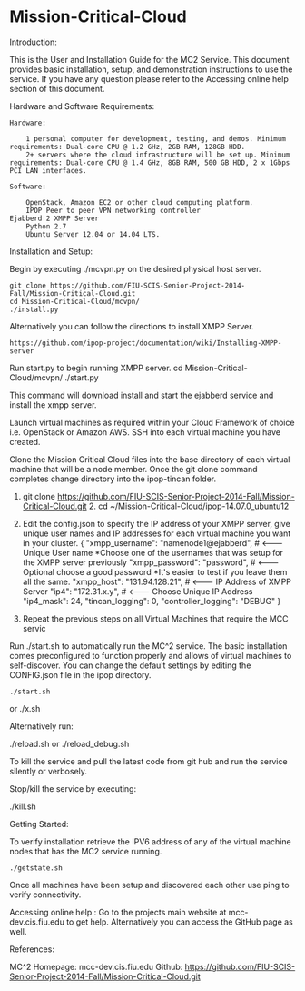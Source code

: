 Mission-Critical-Cloud
======================

Introduction:

This is the User and Installation Guide for the MC2 Service. This document provides basic installation, setup, and demonstration instructions to use the service. If you have any question please refer to the Accessing online help section of this document.

Hardware and Software Requirements:

	Hardware:
	
		1 personal computer for development, testing, and demos. Minimum requirements: Dual-core CPU @ 1.2 GHz, 2GB RAM, 128GB HDD.
		2+ servers where the cloud infrastructure will be set up. Minimum requirements: Dual-core CPU @ 1.4 GHz, 8GB RAM, 500 GB HDD, 2 x 1Gbps PCI LAN interfaces.

	Software:
	
		OpenStack, Amazon EC2 or other cloud computing platform.
		IPOP Peer to peer VPN networking controller
    Ejabberd 2 XMPP Server
		Python 2.7
		Ubuntu Server 12.04 or 14.04 LTS.
		
Installation and Setup:

Begin by executing ./mcvpn.py on the desired physical host server.

	git clone https://github.com/FIU-SCIS-Senior-Project-2014-Fall/Mission-Critical-Cloud.git
	cd Mission-Critical-Cloud/mcvpn/
	./install.py
  
Alternatively you can follow the directions to install XMPP Server.

	https://github.com/ipop-project/documentation/wiki/Installing-XMPP-server
  
Run start.py to begin running XMPP server.
  cd Mission-Critical-Cloud/mcvpn/
	./start.py
	
This command will download install and start the ejabberd service and install the xmpp server.

Launch virtual machines as required within your Cloud Framework of choice i.e. OpenStack or Amazon AWS.
SSH into each virtual machine you have created.

Clone the Mission Critical Cloud files into the base directory of each virtual machine that will be a node member. Once the git clone command completes change directory into the ipop-tincan folder.
  
  1. git clone https://github.com/FIU-SCIS-Senior-Project-2014-Fall/Mission-Critical-Cloud.git
	2. cd ~/Mission-Critical-Cloud/ipop-14.07.0_ubuntu12
  
  3. Edit the config.json to specify the IP address of your XMPP server, give unique user names and IP addresses for each virtual machine you want in your cluster.
    {
      "xmpp_username": "namenode1@ejabberd", # <--- Unique User name *Choose one of the usernames that was setup for the XMPP server previously
      "xmpp_password": "password", # <--- Optional choose a good password *It's easier to test if you leave them all the same.
      "xmpp_host": "131.94.128.21", # <--- IP Address of XMPP Server
      "ip4": "172.31.x.y", #  <--- Choose Unique IP Address
      "ip4_mask": 24,
      "tincan_logging": 0,
      "controller_logging": "DEBUG"
    }

  4. Repeat the previous steps on all Virtual Machines that require the MCC servic
	
Run ./start.sh to automatically run the MC^2 service. The basic installation comes preconfigured to function properly and allows of virtual machines to self-discover.  You can change the default settings by editing the CONFIG.json file in the ipop directory.

	./start.sh
or
  ./x.sh
  
Alternatively run:
  
  ./reload.sh
or
  ./reload_debug.sh

To kill the service and pull the latest code from git hub and run the service silently or verbosely.


Stop/kill the service by executing:
  
  ./kill.sh

Getting Started:

To verify installation retrieve the IPV6 address of any of the virtual machine nodes that has the MC2 service running. 

	./getstate.sh
	
Once all machines have been setup and discovered each other use ping to verify connectivity.

Accessing online help : Go to the projects main website at mcc-dev.cis.fiu.edu to get help. Alternatively you can access the GitHub page as well.

References:

MC^2 Homepage: mcc-dev.cis.fiu.edu
Github:  https://github.com/FIU-SCIS-Senior-Project-2014-Fall/Mission-Critical-Cloud.git

